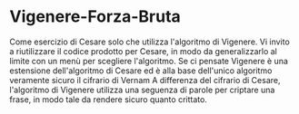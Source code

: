 # Vigenere-Forza-Bruta
Come esercizio di Cesare solo che utilizza l'algoritmo di Vigenere.
Vi invito a riutilizzare il codice prodotto per Cesare, in modo da generalizzarlo al limite con un menù per scegliere l'algoritmo. 
Se ci pensate Vigenere è una estensione dell'algoritmo di Cesare ed è alla base dell'unico algoritmo  veramente sicuro il cifrario di Vernam
A differenza del cifrario di Cesare, l'algoritmo di Vigenere utilizza una seguenza di parole per criptare una frase, in modo tale da rendere sicuro quanto crittato.

